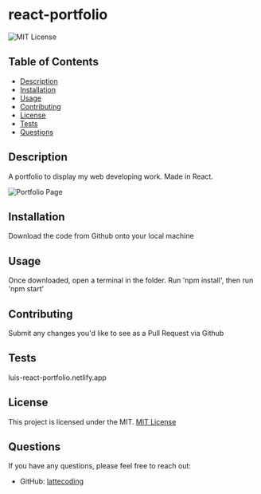 # react-portfolio

![MIT License](https://img.shields.io/badge/License-MIT-yellow.svg)

## Table of Contents
- [Description](#description)
- [Installation](#installation)
- [Usage](#usage)
- [Contributing](#contributing)
- [License](#license)
- [Tests](#tests)
- [Questions](#questions)

## Description
A portfolio to display my web developing work. Made in React.

![Portfolio Page](images/react-portfolio-image.png)

## Installation
Download the code from Github onto your local machine

## Usage
Once downloaded, open a terminal in the folder. Run 'npm install', then run 'npm start'

## Contributing
Submit any changes you'd like to see as a Pull Request via Github

## Tests
luis-react-portfolio.netlify.app

## License

This project is licensed under the MIT.
[MIT License](https://opensource.org/licenses/MIT)

## Questions
If you have any questions, please feel free to reach out:

- GitHub: [lattecoding](https://github.com/lattecoding)
